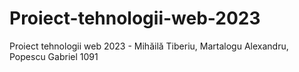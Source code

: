 # Proiect-tehnologii-web-2023
Proiect tehnologii web 2023 - Mihăilă Tiberiu, Martalogu Alexandru, Popescu Gabriel 1091

